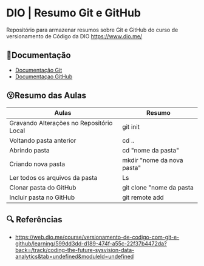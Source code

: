 # DIO | Resumo Git e GitHub

Repositório para armazenar resumos sobre Git e GitHub do curso de versionamento de Código da DIO https://www.dio.me/

## 📃Documentação
- [Documentação Git](https://git-scm.com/)
- [Documentaçao GitHub](https://github.com/)
## 😮Resumo das Aulas

| Aulas | Resumo|
|---------|-----------|
Gravando Alterações no Repositório Local | git init
Voltando pasta anterior | cd ..
Abrindo pasta | cd "nome da pasta"
Criando nova pasta | mkdir "nome da nova pasta"
Ler todos os arquivos da pasta | Ls
Clonar pasta do GitHub | git clone "nome da pasta
Incluir pasta no GitHub | git remote add


## 🔍 Referências
- https://web.dio.me/course/versionamento-de-codigo-com-git-e-github/learning/599dd3dd-d189-474f-a55c-22f37b4472da?back=/track/coding-the-future-sysvision-data-analytics&tab=undefined&moduleId=undefined
  